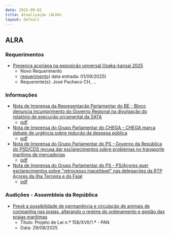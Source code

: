 ```yaml
---
date: 2025-09-02
title: Atualização (ALRA)
layout: default
---
```

## ALRA

### Requerimentos

* [Presença açoriana na exposição universal Osaka-kansai 2025](http://base.alra.pt:82/4DACTION/w_pesquisa_registo/4/8928)
  * Novo Requerimento
  * [requerimento](http://base.alra.pt:82/Doc_Req/XIIIreque403.pdf)( data entrada: 01/09/2025)
  * Requerente(s): José Pacheco CH, ...

### Informações

* [Nota de Imprensa da Representação Parlamentar do BE - Bloco denuncia incumprimento do Governo Regional na divulgação do relatório de execução orçamental da SATA](http://base.alra.pt:82/4DACTION/w_pesquisa_registo/8/22016)
  * [pdf](http://base.alra.pt:82/Doc_Noticias/NI22016.pdf)
* [Nota de Imprensa do Grupo Parlamentar do CHEGA  - CHEGA marca debate de urgência sobre redução da despesa pública](http://base.alra.pt:82/4DACTION/w_pesquisa_registo/8/22012)
  * [pdf](http://base.alra.pt:82/Doc_Noticias/NI22012.pdf)
* [Nota de Imprensa do Grupo Parlamentar do PS - Governo da República do PSD/CDS recusa dar esclarecimentos sobre problemas no transporte marítimo de mercadorias](http://base.alra.pt:82/4DACTION/w_pesquisa_registo/8/22013)
  * [pdf](http://base.alra.pt:82/Doc_Noticias/NI22013.pdf)
* [Nota de Imprensa do Grupo Parlamentar do PS - PS/Açores quer esclarecimentos sobre "retrocesso inaceitável" nas delegações da RTP Açores da ilha Terceira e do Faial](http://base.alra.pt:82/4DACTION/w_pesquisa_registo/8/22014)
  * [pdf](http://base.alra.pt:82/Doc_Noticias/NI22014.pdf)

### Audições - Assembleia da República

* [Prevê a possibilidade de permanência e circulação de animais de companhia nas praias, alterando o regime do ordenamento e gestão das praias marítimas](http://base.alra.pt:82/4DACTION/w_pesquisa_registo/5/3348)
  * Titulo: Projeto de Lei n.º 156/XVII/1.ª - PAN
  * Data: 29/08/2025
